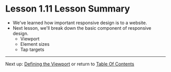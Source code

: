 # Lesson 1.11 Lesson Summary

- We've learned how important responsive design is to a website.
- Next lesson, we'll break down the basic component of responsive design.
  - Viewport
  - Element sizes
  - Tap targets

- - -
Next up: [Defining the Viewport](ND024_Part2_Lesson02_01.md) or return to [Table Of Contents](./ND024_TableOfContents.md)
